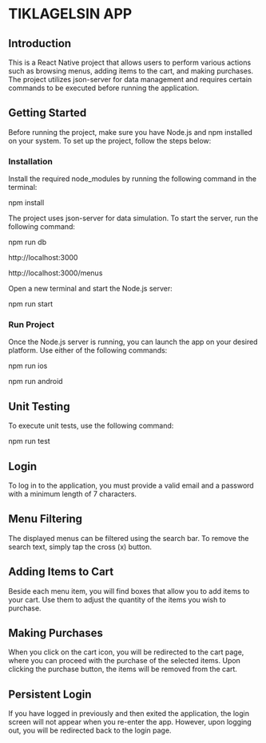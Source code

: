 # TIKLAGELSIN APP

## Introduction

This is a React Native project that allows users to perform various actions such as browsing menus, adding items to the cart, and making purchases. The project utilizes json-server for data management and requires certain commands to be executed before running the application.

## Getting Started

Before running the project, make sure you have Node.js and npm installed on your system. To set up the project, follow the steps below:

### Installation

Install the required node_modules by running the following command in the terminal:

npm install

The project uses json-server for data simulation. To start the server, run the following command:

npm run db

http://localhost:3000

http://localhost:3000/menus

Open a new terminal and start the Node.js server:

npm run start

### Run Project

Once the Node.js server is running, you can launch the app on your desired platform. Use either of the following commands:

npm run ios

npm run android

## Unit Testing

To execute unit tests, use the following command:

npm run test

## Login

To log in to the application, you must provide a valid email and a password with a minimum length of 7 characters.

## Menu Filtering

The displayed menus can be filtered using the search bar. To remove the search text, simply tap the cross (x) button.

## Adding Items to Cart

Beside each menu item, you will find boxes that allow you to add items to your cart. Use them to adjust the quantity of the items you wish to purchase.

## Making Purchases

When you click on the cart icon, you will be redirected to the cart page, where you can proceed with the purchase of the selected items. Upon clicking the purchase button, the items will be removed from the cart.

## Persistent Login

If you have logged in previously and then exited the application, the login screen will not appear when you re-enter the app. However, upon logging out, you will be redirected back to the login page.
